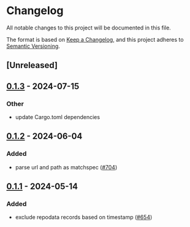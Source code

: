 # Changelog
All notable changes to this project will be documented in this file.

The format is based on [Keep a Changelog](https://keepachangelog.com/en/1.0.0/),
and this project adheres to [Semantic Versioning](https://semver.org/spec/v2.0.0.html).

## [Unreleased]

## [0.1.3](https://github.com/mamba-org/rattler/compare/file_url-v0.1.2...file_url-v0.1.3) - 2024-07-15

### Other
- update Cargo.toml dependencies

## [0.1.2](https://github.com/baszalmstra/rattler/compare/file_url-v0.1.1...file_url-v0.1.2) - 2024-06-04

### Added
- parse url and path as matchspec ([#704](https://github.com/baszalmstra/rattler/pull/704))

## [0.1.1](https://github.com/mamba-org/rattler/compare/file_url-v0.1.0...file_url-v0.1.1) - 2024-05-14

### Added
- exclude repodata records based on timestamp ([#654](https://github.com/mamba-org/rattler/pull/654))
